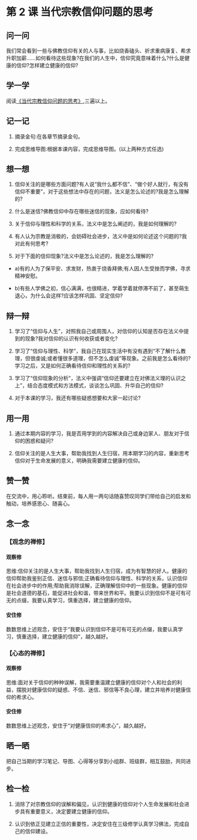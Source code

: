 # 第 2 课 当代宗教信仰问题的思考

## 问一问

我们常会看到一些与佛教信仰有关的人与事，比如烧香磕头、祈求重病康复、希求升职加薪......如何看待这些现象?在我们的人生中，信仰究竟意味着什么?什么是健康的信仰?怎样建立健康的信仰?

## 学一学

阅读[《当代宗教信仰问题的思考》](.),三遍以上。

## 记一记

1. 摘录金句:在各章节摘录金句。

2. 完成思维导图:根据本课内容，完成思维导图。(以上两种方式任选)

## 想一想

1. 信仰关注的是哪些方面问题?有人说“我什么都不信”、“做个好人就行，有没有信仰不重要”，对于这些想法中存在的问题，法义是怎么论述的?我是怎么理解的?

2. 什么是迷信?佛教信仰中存在哪些迷信的现象，应如何看待?

3. 关于信仰与理性和科学的关系，法义中是怎么阐述的，我是如何理解的?

4. 有人认为宗教是消极的，会妨碍社会进步，法义中是如何论述这个问题的?我对此有何思考?

5. 对于下面的信仰现象?法义中是怎么论述的，我是怎么理解的?

- a)有的人为了保平安、求发财，热衷于烧香拜佛;有人因人生受挫而学佛，寻求精神安慰。

- b)有些人学佛之初，信心满满，也很精进，学着学着就停滞不前了，甚至萌生退心，为什么会这样?应该怎样巩固、坚定信仰?

## 辩一辩

1. 学习了“信仰与人生”，对照我自己或周围人，对信仰的认知是否存在法义中提到的现象?我对信仰的认识有何收获或者变化?

2. 学习了“信仰与理性、科学”，我自己在现实生活中有没有遇到“不了解什么教理，但很虔诚;或者懂很多道理，但不怎么虔诚”等现象。之前我是怎么看待的?学习之后，又是如何正确看待信仰和理性的关系的?

3. 学习了“信仰现象的分析”，法义中强调“信仰还要建立在对佛法义理的认识之上”，结合态度模式和方法模式，谈谈怎么巩固、升华自己的信仰?

4. 对于本课的学习，我还有哪些疑惑想要和大家一起讨论?

## 用一用

1. 通过本期内容的学习，我是否用学到的内容解决自己或身边家人、朋友对于信仰的困惑和疑问?

2. 信仰关注的是人生大事，帮助我找到人生归宿，用本期学习的内容，重新思考信仰对于生命发展的意义，明确我需要建立健康的信仰。

## 赞一赞

在交流中，用心聆听。结束前，每人用一两句话随喜赞叹同学们带给自己的启发和触动，培养感恩心、随喜心。

## 念一念

### 【观念的禅修】

#### 观察修

思维:信仰关注的是人生大事，帮助我找到人生归宿，成为有智慧的好人。健康的信仰帮助我鉴别正信、迷信与邪信;正确看待信仰与理性、科学的关系，认识信仰在社会进步中的作用;帮助我消除误解，正确理解信仰中的一些现象。健康的信仰是社会道德的基石，能促进社会和谐，带来世界和平。我要认识到信仰不是可有可无的点缀，我要认真学习，慎重选择，建立健康的信仰。

#### 安住修

数数思维上述观念，安住于“我要认识到信仰不是可有可无的点缀，我要认真学习，慎重选择，建立健康的信仰”，越久越好。

### 【心态的禅修】

#### 观察修

思维:面对关于信仰的种种误解，我需要重温建立健康的信仰对个人和社会的利益，摆脱对健康信仰的疑惑、不信、迷信、邪信等不良心理，建立并培养对健康信仰的希求心。

#### 安住修

数数思维上述观念，安住于“对健康信仰的希求心”，越久越好。

## 晒一晒

把自己当期的学习笔记、导图、心得等分享到小组群、班级群，相互鼓励，共同进步。

## 检一检

1. 消除了对宗教信仰的误解和偏见，认识到健康的信仰对个人生命发展和社会进步具有重要意义，决定要建立健康的信仰。

2. 认识到依正见建立正信的重要性，决定安住在三级修学认真学习佛法，完成自己的信仰建设。
